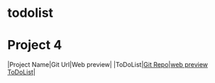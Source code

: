 # todolist
# Project 4
|Project Name|Git Url|Web preview|
|ToDoList|[Git Repo](https://github.com/ankubisht987/todolist)|[web preview ToDoList](https://ankubisht987.github.io/todolist/)|
